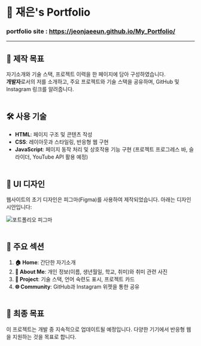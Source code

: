 # 👋 재은's Portfolio

### portfolio site :  https://jeonjaeeun.github.io/My_Portfolio/
***

## 🎯 제작 목표

자기소개와 기술 스택, 프로젝트 이력을 한 페이지에 담아 구성하였습니다. <br/>
**개발자**로서의 저를 소개하고, 주요 프로젝트와 기술 스택을 공유하며, GitHub 및 Instagram 링크를 알려줍니다.
<br/><br/>

## 🛠️ 사용 기술

- **HTML**: 페이지 구조 및 콘텐츠 작성
- **CSS**: 레이아웃과 스타일링, 반응형 웹 구현
- **JavaScript**: 페이지 동작 처리 및 상호작용 기능 구현 (프로젝트 프로그레스 바, 슬라이더, YouTube API 활용 예정)
<br/><br/>

## 🎨 UI 디자인

웹사이트의 초기 디자인은 피그마(Figma)를 사용하여 제작되었습니다. 아래는 디자인 시안입니다:

![포트폴리오 피그마](https://github.com/user-attachments/assets/ff4a95e0-ff4d-49b0-b3f1-bc5eafe95e39)
<br/><br/>

## 📑 주요 섹션

1. **🏠 Home**: 간단한 자기소개
2. **👤 About Me**: 개인 정보(이름, 생년월일, 학교, 취미)와 취미 관련 사진
3. **💼 Project**: 기술 스택, 언어 숙련도 표시, 프로젝트 카드
4. **🌐 Community**: GitHub과 Instagram 위젯을 통한 공유
<br/><br/>

## 🥅 최종 목표

이 프로젝트는 개발 중 지속적으로 업데이트될 예정입니다. 다양한 기기에서 반응형 웹을 지원하는 것을 목표로 합니다.
